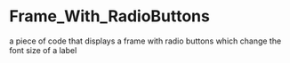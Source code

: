 # Frame_With_RadioButtons
a piece of code that displays a frame with radio buttons which change the font size of a label
